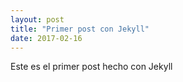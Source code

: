 ```yaml
---
layout: post
title: "Primer post con Jekyll"
date: 2017-02-16
---
```


Este es el primer post hecho con Jekyll